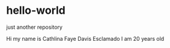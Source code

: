 # hello-world
just another repository


Hi my name is Cathlina Faye Davis Esclamado 
I am 20 years old
